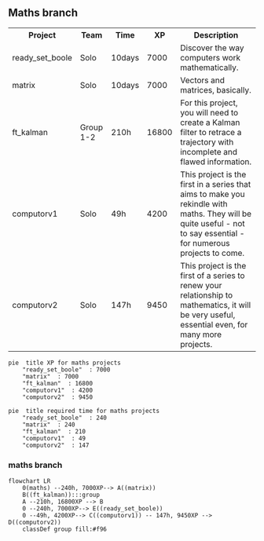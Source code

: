 
## Maths branch

<table>
<tr><th>Project</th><th>Team</th><th>Time</th><th>XP</th><th>Description</th></tr>
<tr><td>ready_set_boole <td>Solo<td>10days<td>7000<td>Discover the way computers work mathematically.</tr>
<tr><td>matrix <td>Solo<td>10days<td>7000<td>Vectors and matrices, basically.</tr>
<tr><td>ft_kalman <td>Group 1-2<td>210h<td>16800<td>For this project, you will need to create a Kalman filter to retrace a trajectory with incomplete and flawed information.</tr>
<tr><td>computorv1 <td>Solo<td>49h<td>4200<td>This project is the first in a series that aims to make you rekindle with maths. They will be quite useful - not to say essential - for numerous projects to come.</tr>
<tr><td>computorv2 <td>Solo<td>147h<td>9450<td>This project is the first of a series to renew your relationship to mathematics, it will be very useful, essential even, for many more projects.</tr>
</table>

```mermaid
pie  title XP for maths projects
	"ready_set_boole"  : 7000
	"matrix"  : 7000
	"ft_kalman"  : 16800
	"computorv1"  : 4200
	"computorv2"  : 9450
```

```mermaid
pie  title required time for maths projects
	"ready_set_boole"  : 240
	"matrix"  : 240
	"ft_kalman"  : 210
	"computorv1"  : 49
	"computorv2"  : 147
```


### maths branch
```mermaid
flowchart LR
	0(maths) --240h, 7000XP--> A((matrix))
	B((ft_kalman)):::group
	A --210h, 16800XP --> B
	0 --240h, 7000XP--> E((ready_set_boole))
	0 --49h, 4200XP--> C((computorv1)) -- 147h, 9450XP --> D((computorv2))
    classDef group fill:#f96
```
